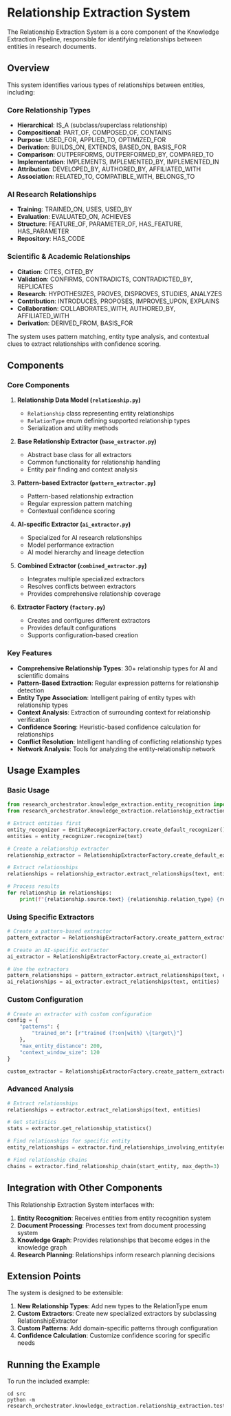 # Relationship Extraction System

The Relationship Extraction System is a core component of the Knowledge Extraction Pipeline, responsible for identifying relationships between entities in research documents.

## Overview

This system identifies various types of relationships between entities, including:

### Core Relationship Types
- **Hierarchical**: IS_A (subclass/superclass relationship)
- **Compositional**: PART_OF, COMPOSED_OF, CONTAINS
- **Purpose**: USED_FOR, APPLIED_TO, OPTIMIZED_FOR
- **Derivation**: BUILDS_ON, EXTENDS, BASED_ON, BASIS_FOR
- **Comparison**: OUTPERFORMS, OUTPERFORMED_BY, COMPARED_TO
- **Implementation**: IMPLEMENTS, IMPLEMENTED_BY, IMPLEMENTED_IN
- **Attribution**: DEVELOPED_BY, AUTHORED_BY, AFFILIATED_WITH
- **Association**: RELATED_TO, COMPATIBLE_WITH, BELONGS_TO

### AI Research Relationships
- **Training**: TRAINED_ON, USES, USED_BY
- **Evaluation**: EVALUATED_ON, ACHIEVES
- **Structure**: FEATURE_OF, PARAMETER_OF, HAS_FEATURE, HAS_PARAMETER
- **Repository**: HAS_CODE

### Scientific & Academic Relationships
- **Citation**: CITES, CITED_BY
- **Validation**: CONFIRMS, CONTRADICTS, CONTRADICTED_BY, REPLICATES
- **Research**: HYPOTHESIZES, PROVES, DISPROVES, STUDIES, ANALYZES
- **Contribution**: INTRODUCES, PROPOSES, IMPROVES_UPON, EXPLAINS
- **Collaboration**: COLLABORATES_WITH, AUTHORED_BY, AFFILIATED_WITH
- **Derivation**: DERIVED_FROM, BASIS_FOR

The system uses pattern matching, entity type analysis, and contextual clues to extract relationships with confidence scoring.

## Components

### Core Components

1. **Relationship Data Model (`relationship.py`)**
   - `Relationship` class representing entity relationships
   - `RelationType` enum defining supported relationship types
   - Serialization and utility methods

2. **Base Relationship Extractor (`base_extractor.py`)**
   - Abstract base class for all extractors
   - Common functionality for relationship handling
   - Entity pair finding and context analysis

3. **Pattern-based Extractor (`pattern_extractor.py`)**
   - Pattern-based relationship extraction
   - Regular expression pattern matching
   - Contextual confidence scoring

4. **AI-specific Extractor (`ai_extractor.py`)**
   - Specialized for AI research relationships
   - Model performance extraction
   - AI model hierarchy and lineage detection

5. **Combined Extractor (`combined_extractor.py`)**
   - Integrates multiple specialized extractors
   - Resolves conflicts between extractors
   - Provides comprehensive relationship coverage

6. **Extractor Factory (`factory.py`)**
   - Creates and configures different extractors
   - Provides default configurations
   - Supports configuration-based creation

### Key Features

- **Comprehensive Relationship Types**: 30+ relationship types for AI and scientific domains
- **Pattern-Based Extraction**: Regular expression patterns for relationship detection
- **Entity Type Association**: Intelligent pairing of entity types with relationship types
- **Context Analysis**: Extraction of surrounding context for relationship verification
- **Confidence Scoring**: Heuristic-based confidence calculation for relationships
- **Conflict Resolution**: Intelligent handling of conflicting relationship types
- **Network Analysis**: Tools for analyzing the entity-relationship network

## Usage Examples

### Basic Usage

```python
from research_orchestrator.knowledge_extraction.entity_recognition import EntityRecognizerFactory
from research_orchestrator.knowledge_extraction.relationship_extraction import RelationshipExtractorFactory

# Extract entities first
entity_recognizer = EntityRecognizerFactory.create_default_recognizer()
entities = entity_recognizer.recognize(text)

# Create a relationship extractor
relationship_extractor = RelationshipExtractorFactory.create_default_extractor()

# Extract relationships
relationships = relationship_extractor.extract_relationships(text, entities)

# Process results
for relationship in relationships:
    print(f"{relationship.source.text} {relationship.relation_type} {relationship.target.text} ({relationship.confidence:.2f})")
```

### Using Specific Extractors

```python
# Create a pattern-based extractor
pattern_extractor = RelationshipExtractorFactory.create_pattern_extractor()

# Create an AI-specific extractor
ai_extractor = RelationshipExtractorFactory.create_ai_extractor()

# Use the extractors
pattern_relationships = pattern_extractor.extract_relationships(text, entities)
ai_relationships = ai_extractor.extract_relationships(text, entities)
```

### Custom Configuration

```python
# Create an extractor with custom configuration
config = {
    "patterns": {
        "trained_on": [r"trained (?:on|with) \{target\}"]
    },
    "max_entity_distance": 200,
    "context_window_size": 120
}

custom_extractor = RelationshipExtractorFactory.create_pattern_extractor(**config)
```

### Advanced Analysis

```python
# Extract relationships
relationships = extractor.extract_relationships(text, entities)

# Get statistics
stats = extractor.get_relationship_statistics()

# Find relationships for specific entity
entity_relationships = extractor.find_relationships_involving_entity(entity)

# Find relationship chains
chains = extractor.find_relationship_chain(start_entity, max_depth=3)
```

## Integration with Other Components

This Relationship Extraction System interfaces with:

1. **Entity Recognition**: Receives entities from entity recognition system
2. **Document Processing**: Processes text from document processing system
3. **Knowledge Graph**: Provides relationships that become edges in the knowledge graph
4. **Research Planning**: Relationships inform research planning decisions

## Extension Points

The system is designed to be extensible:

1. **New Relationship Types**: Add new types to the RelationType enum
2. **Custom Extractors**: Create new specialized extractors by subclassing RelationshipExtractor
3. **Custom Patterns**: Add domain-specific patterns through configuration
4. **Confidence Calculation**: Customize confidence scoring for specific needs

## Running the Example

To run the included example:

```
cd src
python -m research_orchestrator.knowledge_extraction.relationship_extraction.test_example
```